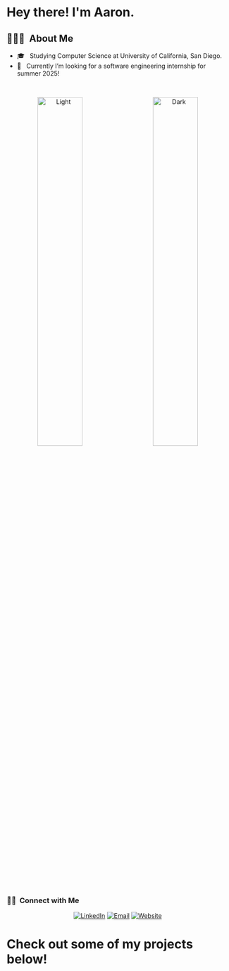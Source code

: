 <h1> Hey there! I'm Aaron.</h1>

<h2> 👨🏻‍💻 &nbsp;About Me </h2>

- 🎓 &nbsp; Studying Computer Science at University of California, San Diego.
- 👯 &nbsp; Currently I’m looking for a software engineering internship for summer 2025!
<!--
<h3>🛠 &nbsp;Tech Stack </h3>

- &nbsp; Languages: Python, SQL, JavaScript, TypeScript, C/C++, HTML/CSS
- &nbsp; Technologies: Kubernetes, Docker, Docker-Compose, Nginx, Git, Github Actions, Linux, Figma
- &nbsp; Frameworks/Libraries: Flask, ReactJS, React Native, Node.js, Angular, RxJS, NgRx, SQLalchemy, Marshmallow 
- &nbsp; Databases: Firebase, PostgreSQL, MySQL -->
<br />

<p align="center">
  <img alt="Light" src="https://github-readme-stats.vercel.app/api?username=aaron-wu1&theme=tokyonight&show_icons=true&hide_rank=true&include_all_commits=true&rank_icon=github)" width="45%">
&nbsp; &nbsp; &nbsp; &nbsp;
  <img alt="Dark" src="https://github-readme-stats.vercel.app/api/top-langs/?username=aaron-wu1&hide_progress=true" width="45%">
</p>

<!--  
   ![Top Langs](https://github-readme-stats.vercel.app/api/top-langs/?username=aaron-wu1&layout=compact&hide_progress=true)
</div>

  ![GitHub Stats](https://github-readme-stats.vercel.app/api?username=aaron-wu1&theme=tokyonight&show_icons=true&hide_rank=true&include_all_commits=true&rank_icon=github") ![Top Langs](https://github-readme-stats.vercel.app/api/top-langs/?username=aaron-wu1&layout=compact&hide_progress=true) -->
<br/>

<h3> 🤝🏻 &nbsp;Connect with Me </h3>

<p align="center">
<a href="https://www.linkedin.com/in/aaron-wu1/"><img alt="LinkedIn" src="https://img.shields.io/badge/LinkedIn-Aaron%20Wu-blue?style=flat-square&logo=linkedin"></a>
<a href="mailto:aaronwu234@gmail.com"><img alt="Email" src="https://img.shields.io/badge/Email-aaronwu234@gmail.com-blue?style=flat-square&logo=gmail"></a>
<a href="https://aaronwu.dev/"><img alt="Website" src="https://img.shields.io/badge/Website-aaronwu.dev-blue?style=flat-square&logo=google-chrome"></a>
</p>
<h1>Check out some of my projects below!</h1>
